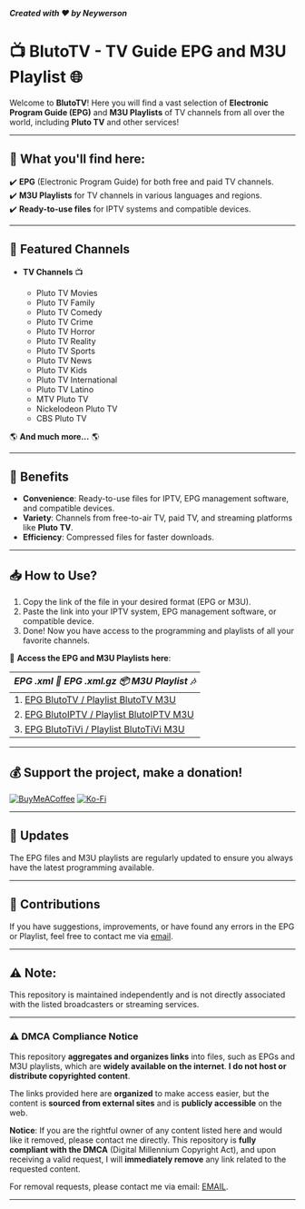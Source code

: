 **_Created with ❤️ by Neywerson_**  
# 📺 **BlutoTV - TV Guide EPG and M3U Playlist** 🌐

Welcome to **BlutoTV**! Here you will find a vast selection of **Electronic Program Guide (EPG)** and **M3U Playlists** of TV channels from all over the world, including **Pluto TV** and other services!

---

## 🔹 **What you'll find here:**
✔️ **EPG** (Electronic Program Guide) for both free and paid TV channels.  
✔️ **M3U Playlists** for TV channels in various languages and regions.  
✔️ **Ready-to-use files** for IPTV systems and compatible devices.  

---

## 🎯 **Featured Channels**
- **TV Channels** 📺

  - Pluto TV Movies
  - Pluto TV Family
  - Pluto TV Comedy
  - Pluto TV Crime
  - Pluto TV Horror
  - Pluto TV Reality
  - Pluto TV Sports
  - Pluto TV News
  - Pluto TV Kids
  - Pluto TV International
  - Pluto TV Latino
  - MTV Pluto TV
  - Nickelodeon Pluto TV
  - CBS Pluto TV

🌎 **And much more...** 🌎

---

## 🚀 **Benefits**
- **Convenience**: Ready-to-use files for IPTV, EPG management software, and compatible devices.  
- **Variety**: Channels from free-to-air TV, paid TV, and streaming platforms like **Pluto TV**.  
- **Efficiency**: Compressed files for faster downloads.

---

## 📥 **How to Use?**
1. Copy the link of the file in your desired format (EPG or M3U).
2. Paste the link into your IPTV system, EPG management software, or compatible device.
3. Done! Now you have access to the programming and playlists of all your favorite channels.

🔗 **Access the EPG and M3U Playlists here**:

| _**EPG .xml** 📄 **EPG .xml.gz** 📦 **M3U Playlist** 🎶_ |
| --- |
|1. [EPG BlutoTV / Playlist BlutoTV M3U](https://github.com/Neywerson/blutoTV/tree/PTV1)|
|2. [EPG BlutoIPTV / Playlist BlutoIPTV M3U](https://github.com/Neywerson/blutoTV/tree/PTV2)|
|3. [EPG BlutoTiVi / Playlist BlutoTiVi M3U](https://github.com/Neywerson/blutoTV/tree/PTV3)|

---


## 💰 **Support the project, make a donation!**
[![BuyMeACoffee](https://img.shields.io/badge/Buy%20Me%20a%20Coffee-ffdd00?style=for-the-badge&logo=buy-me-a-coffee&logoColor=black)](https://buymeacoffee.com/Neywerson) [![Ko-Fi](https://img.shields.io/badge/Ko--fi-F16061?style=for-the-badge&logo=ko-fi&logoColor=white)](https://ko-fi.com/Neywerson)

---

## 🔄 **Updates**
The EPG files and M3U playlists are regularly updated to ensure you always have the latest programming available.

---

## 🌟 **Contributions**
If you have suggestions, improvements, or have found any errors in the EPG or Playlist, feel free to contact me via [email](nfdr_nfdr@hotmail.com).

---

## ⚠️ **Note**:
This repository is maintained independently and is not directly associated with the listed broadcasters or streaming services.

---

### ⚠️ **DMCA Compliance Notice**

This repository **aggregates and organizes links** into files, such as EPGs and M3U playlists, which are **widely available on the internet**. **I do not host or distribute copyrighted content**.

The links provided here are **organized** to make access easier, but the content is **sourced from external sites** and is **publicly accessible** on the web.

**Notice**: If you are the rightful owner of any content listed here and would like it removed, please contact me directly. This repository is **fully compliant with the DMCA** (Digital Millennium Copyright Act), and upon receiving a valid request, I will **immediately remove** any link related to the requested content.

For removal requests, please contact me via email: [EMAIL](mailto:nfdr_nfdr@hotmail.com).

---
